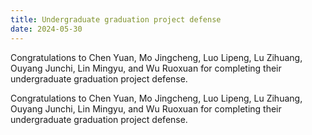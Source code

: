 ```yaml
---
title: Undergraduate graduation project defense
date: 2024-05-30
---
```


Congratulations to Chen Yuan, Mo Jingcheng, Luo Lipeng, Lu Zihuang, Ouyang Junchi, Lin Mingyu, and Wu Ruoxuan for completing their undergraduate graduation project defense.

<!--more-->

Congratulations to Chen Yuan, Mo Jingcheng, Luo Lipeng, Lu Zihuang, Ouyang Junchi, Lin Mingyu, and Wu Ruoxuan for completing their undergraduate graduation project defense.
